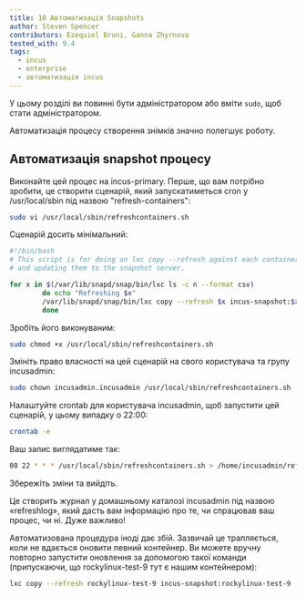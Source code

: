 ```yaml
---
title: 10 Автоматизація Snapshots
author: Steven Spencer
contributors: Ezequiel Bruni, Ganna Zhyrnova
tested_with: 9.4
tags:
  - incus
  - enterprise
  - автоматизація incus
---
```


У цьому розділі ви повинні бути адміністратором або вміти `sudo`, щоб стати адміністратором.

Автоматизація процесу створення знімків значно полегшує роботу.

## Автоматизація snapshot процесу

Виконайте цей процес на incus-primary. Перше, що вам потрібно зробити, це створити сценарій, який запускатиметься cron у /usr/local/sbin під назвою "refresh-containers":

```bash
sudo vi /usr/local/sbin/refreshcontainers.sh
```

Сценарій досить мінімальний:

```bash
#!/bin/bash
# This script is for doing an lxc copy --refresh against each container, copying
# and updating them to the snapshot server.

for x in $(/var/lib/snapd/snap/bin/lxc ls -c n --format csv)
        do echo "Refreshing $x"
        /var/lib/snapd/snap/bin/lxc copy --refresh $x incus-snapshot:$x
        done

```

Зробіть його виконуваним:

```bash
sudo chmod +x /usr/local/sbin/refreshcontainers.sh
```

Змініть право власності на цей сценарій на свого користувача та групу incusadmin:

```bash
sudo chown incusadmin.incusadmin /usr/local/sbin/refreshcontainers.sh
```

Налаштуйте crontab для користувача incusadmin, щоб запустити цей сценарій, у цьому випадку о 22:00:

```bash
crontab -e
```

Ваш запис виглядатиме так:

```bash
00 22 * * * /usr/local/sbin/refreshcontainers.sh > /home/incusadmin/refreshlog 2>&1
```

Збережіть зміни та вийдіть.

Це створить журнал у домашньому каталозі incusadmin під назвою «refreshlog», який дасть вам інформацію про те, чи спрацював ваш процес, чи ні. Дуже важливо!

Автоматизована процедура іноді дає збій. Зазвичай це трапляється, коли не вдається оновити певний контейнер. Ви можете вручну повторно запустити оновлення за допомогою такої команди (припускаючи, що rockylinux-test-9 тут є нашим контейнером):

```bash
lxc copy --refresh rockylinux-test-9 incus-snapshot:rockylinux-test-9
```

